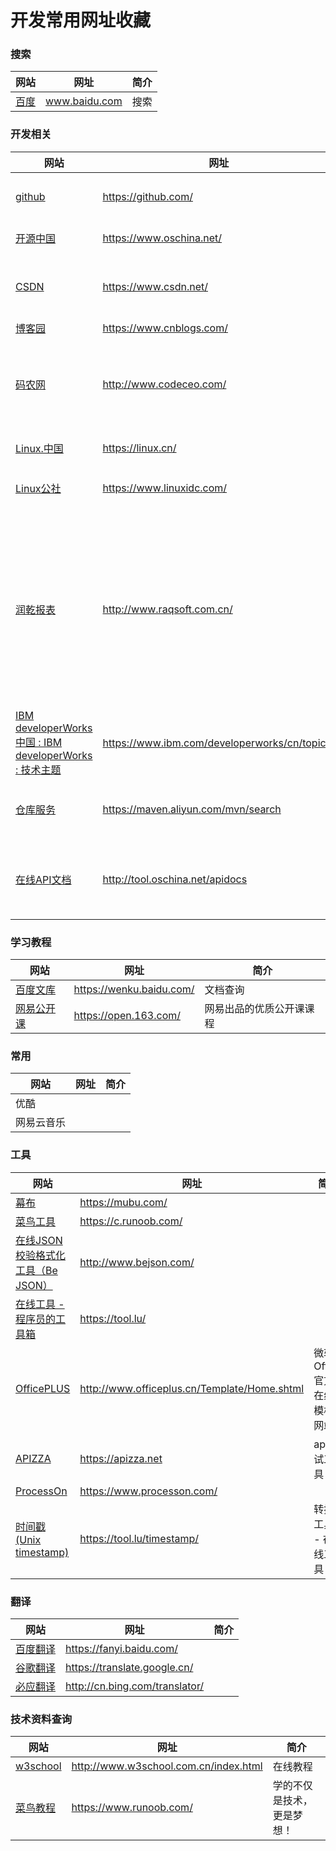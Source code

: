 # 开发常用网址收藏

### 搜索

|网站|网址|简介|
|-|-|-|
|[百度](https://www.baidu.com)|www.baidu.com|搜索| 

### 开发相关
|网站|网址|简介|
|-|-|-|
|[github](https://github.com/)|https://github.com/|程序员必备网站|
|[开源中国](https://www.oschina.net/)|https://www.oschina.net/|中国开源论坛
|[CSDN](https://www.csdn.net/)|https://www.csdn.net/|全球最大的中文科技论坛|
|[博客园](https://www.cnblogs.com/)|https://www.cnblogs.com/
|[码农网](http://www.codeceo.com/)|http://www.codeceo.com/|程序员编程资料和编程经验分享平台|
|[Linux.中国](https://linux.cn/)|https://linux.cn/|开源社区|
|[Linux公社](https://www.linuxidc.com/)|https://www.linuxidc.com/|Linux系统门户网站
|[润乾报表](http://www.raqsoft.com.cn/)|http://www.raqsoft.com.cn/|报表软件-企业级报表软件-报表产品-JAVA报表-报表系统-润乾报表官网
|[IBM developerWorks 中国 : IBM developerWorks : 技术主题](https://www.ibm.com/developerworks/cn/topics/)|https://www.ibm.com/developerworks/cn/topics/|IBM的技术分享|
|[仓库服务](https://maven.aliyun.com/mvn/search)|https://maven.aliyun.com/mvn/search|阿里云maven配置搜索
|[在线API文档](http://tool.oschina.net/apidocs)|http://tool.oschina.net/apidocs|常见开发语言的api文档集合

### 学习教程
|网站|网址|简介|
|-|-|-|
|[百度文库](https://wenku.baidu.com/)|https://wenku.baidu.com/|文档查询| 
|[网易公开课](https://open.163.com/)|https://open.163.com/|网易出品的优质公开课课程| 

### 常用
|网站|网址|简介|
|-|-|-|
|优酷 
|网易云音乐 

### 工具
|网站|网址|简介|
|-|-|-|
|[幕布](https://mubu.com/)|https://mubu.com/| 
|[菜鸟工具](https://c.runoob.com/)|https://c.runoob.com/
|[在线JSON校验格式化工具（Be JSON）](http://www.bejson.com/)|http://www.bejson.com/| 
|[在线工具 - 程序员的工具箱](https://tool.lu/)|https://tool.lu/|
|[OfficePLUS](http://www.officeplus.cn/Template/Home.shtml)|http://www.officeplus.cn/Template/Home.shtml| 微软Office官方在线模板网站!
|[APIZZA](https://apizza.net)|https://apizza.net|api测试工具 
|[ProcessOn](https://www.processon.com/)|https://www.processon.com/||
|[时间戳(Unix timestamp)](https://tool.lu/timestamp/)|https://tool.lu/timestamp/|转换工具 - 在线工具

### 翻译

|网站|网址|简介|
|-|-|-|
|[百度翻译](https://fanyi.baidu.com/)|https://fanyi.baidu.com/| 
|[谷歌翻译](https://translate.google.cn/)|https://translate.google.cn/||
|[必应翻译](http://cn.bing.com/translator/)|http://cn.bing.com/translator/|


### 技术资料查询
|网站|网址|简介|
|-|-|-|
|[w3school](http://www.w3school.com.cn/index.html)|http://www.w3school.com.cn/index.html|在线教程 
|[菜鸟教程](https://www.runoob.com/)|https://www.runoob.com/|学的不仅是技术，更是梦想！ 




